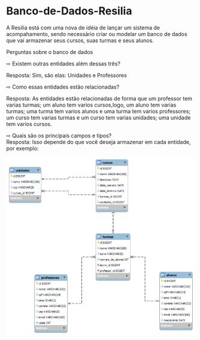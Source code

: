 # Banco-de-Dados-Resilia

A Resilia está com uma nova de idéia de lançar um sistema de acompahamento, sendo necessário criar ou modelar um banco de dados que vai armazenar seus cursos, suas turmas e seus alunos.

Perguntas sobre o banco de dados

⇨ Existem outras entidades além dessas três?  

Resposta:
Sim, são elas: Unidades e Professores

⇨ Como essas entidades estão relacionadas?    

Resposta:
As entidades estão relacionadas de forma que um professor tem varias turmas; um aluno tem varios cursos,logo, um aluno tem varias turmas; uma turma tem varios alunos e uma turma tem varios professores; um curso tem varias turmas e um curso tem varias unidades; uma unidade tem varios cursos.


⇨ Quais são os principais campos e tipos?     
Resposta:
Isso depende do que você deseja armazenar em cada entidade, por exemplo:

![](https://github.com/HeynzNedls/Banco-de-Dados-M4I/blob/d4b223787efe31b07a2e73de165bccd6208dca12/SQL/diagrama.png)
